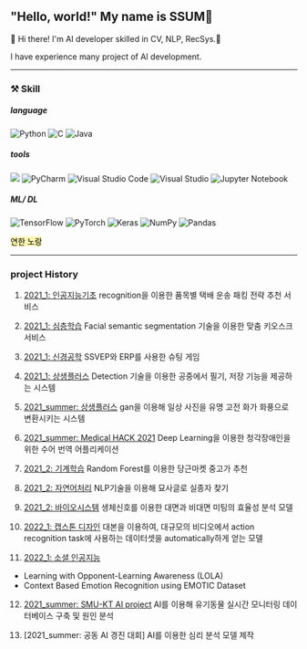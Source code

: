 
## "Hello, world!" My name is **SSUM**:sparkling_heart:

👋  Hi there! I'm AI developer skilled in CV, NLP, RecSys.🚀

I have experience many project of AI development.

---
### **⚒ Skill**
##### language 
![Python](https://img.shields.io/badge/python-3670A0?style=flat-square&logo=python&logoColor=ffdd54)    ![C](https://img.shields.io/badge/c-%2300599C.svg?style=flat-square&logo=c&logoColor=white) ![Java](https://img.shields.io/badge/java-%23ED8B00.svg?style=flat-square&logo=java&logoColor=white)

##### tools
<img src="https://img.shields.io/badge/Google Colab-F9AB00?style=flat-square&logo=Google Colab&logoColor=white"> ![PyCharm](https://img.shields.io/badge/pycharm-143?style=flat-square&logo=pycharm&logoColor=black&color=black&labelColor=green)    ![Visual Studio Code](https://img.shields.io/badge/Visual%20Studio%20Code-0078d7.svg?style=flat-square&logo=visual-studio-code&logoColor=white) ![Visual Studio](https://img.shields.io/badge/Visual%20Studio-5C2D91.svg?style=flat-square&logo=visual-studio&logoColor=white)   ![Jupyter Notebook](https://img.shields.io/badge/jupyter-%23FA0F00.svg?style=flat-square&logo=jupyter&logoColor=white)

##### ML/ DL
![TensorFlow](https://img.shields.io/badge/TensorFlow-%23FF6F00.svg?style=flat-square&logo=TensorFlow&logoColor=white)  ![PyTorch](https://img.shields.io/badge/PyTorch-%23EE4C2C.svg?style=flat-square&logo=PyTorch&logoColor=white)   ![Keras](https://img.shields.io/badge/Keras-%23D00000.svg?style=flat-square&logo=Keras&logoColor=white) ![NumPy](https://img.shields.io/badge/numpy-%23013243.svg?style=flat-square&logo=numpy&logoColor=white)     ![Pandas](https://img.shields.io/badge/pandas-%23150458.svg?style=flat-square&logo=pandas&logoColor=white)


<mark style='background-color: #fff5b1'> 연한 노랑 </mark>


---
### **project History**
1. [2021_1: 인공지능기초](https://github.com/ChaeheePark/SMUS)
recognition을 이용한 품목별 택배 운송 패킹 전략 추천 서비스


2. [2021_1: 심층학습](https://github.com/ubeeni/sk_labs)
Facial semantic segmentation 기술을 이용한 맞춤 키오스크 서비스

3. [2021_1: 신경공학](https://github.com/Neural-Engineering/Cheezebang)
SSVEP와 ERP를 사용한 슈팅 게임


4. [2021_1: 상생플러스](https://github.com/youngseo0526/FingerBeam)
Detection 기술을 이용한 공중에서 필기, 저장 기능을 제공하는 시스템


5. [2021_summer: 상생플러스](https://github.com/youngseo0526/Ganchanah)
gan을 이용해 일상 사진을 유명 고전 화가 화풍으로 변환시키는 시스템

6. [2021_summer: Medical HACK 2021](https://github.com/FEKimseongeun/NoonSokMal)
Deep Learning을 이용한 청각장애인을 위한 수어 번역 어플리케이션

7.  [2021_2: 기계학습](https://github.com/An-Byeong-Seon/machine_learning)
Random Forest를 이용한 당근마켓 중고가 추천


8. [2021_2: 자연어처리](https://github.com/hyunjoolee201910828/NLP_teamproject)
NLP기술을 이용해 묘사글로 실종자 찾기


9. [2021_2: 바이오시스템](https://github.com/00ssum/Efficiency-analysis-model-using-bio-signals)
생체신호를 이용한 대면과 비대면 미팅의 효율성 분석 모델

10. [2022_1: 캡스톤 디자인](https://github.com/polyn0/Speech2Action)
대본을 이용하여, 대규모의 비디오에서 action recognition task에 사용하는 데이터셋을 automatically하게 얻는 모델


11. [2022_1: 소셜 인공지능](https://github.com/polyn0/Speech2Action)
- Learning with Opponent-Learning Awareness (LOLA)
- Context Based Emotion Recognition using EMOTIC Dataset 

12. [2021_summer: SMU-KT AI project](https://github.com/00ssum/KT-SMU-AI-project)
AI를 이용해 유기동물 실시간 모니터링 데이터베이스 구축 및 원인 분석 

13. [2021_summer: 공동 AI 경진 대회]
AI를 이용한 심리 분석 모델 제작 

